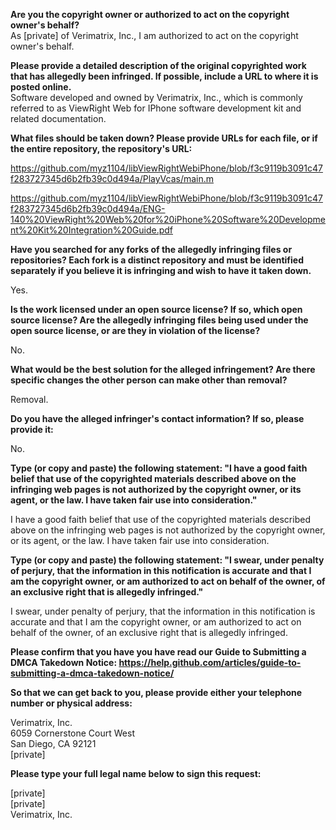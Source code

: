 **Are you the copyright owner or authorized to act on the copyright owner's behalf?**  
As [private] of Verimatrix, Inc., I am authorized to act on the copyright owner's behalf.

**Please provide a detailed description of the original copyrighted work that has allegedly been infringed. If possible, include a URL to where it is posted online.**  
Software developed and owned by Verimatrix, Inc., which is commonly referred to as ViewRight Web for IPhone software development kit and related documentation.

**What files should be taken down? Please provide URLs for each file, or if the entire repository, the repository's URL:**

https://github.com/myz1104/libViewRightWebiPhone/blob/f3c9119b3091c47f283727345d6b2fb39c0d494a/PlayVcas/main.m

https://github.com/myz1104/libViewRightWebiPhone/blob/f3c9119b3091c47f283727345d6b2fb39c0d494a/ENG-140%20ViewRight%20Web%20for%20iPhone%20Software%20Development%20Kit%20Integration%20Guide.pdf

**Have you searched for any forks of the allegedly infringing files or repositories? Each fork is a distinct repository and must be identified separately if you believe it is infringing and wish to have it taken down.**

Yes.

**Is the work licensed under an open source license? If so, which open source license? Are the allegedly infringing files being used under the open source license, or are they in violation of the license?**

No.

**What would be the best solution for the alleged infringement? Are there specific changes the other person can make other than removal?**

Removal.

**Do you have the alleged infringer's contact information? If so, please provide it:**

No.

**Type (or copy and paste) the following statement: "I have a good faith belief that use of the copyrighted materials described above on the infringing web pages is not authorized by the copyright owner, or its agent, or the law. I have taken fair use into consideration."**

I have a good faith belief that use of the copyrighted materials described above on the infringing web pages is not authorized by the copyright owner, or its agent, or the law. I have taken fair use into consideration.

**Type (or copy and paste) the following statement: "I swear, under penalty of perjury, that the information in this notification is accurate and that I am the copyright owner, or am authorized to act on behalf of the owner, of an exclusive right that is allegedly infringed."**

I swear, under penalty of perjury, that the information in this notification is accurate and that I am the copyright owner, or am authorized to act on behalf of the owner, of an exclusive right that is allegedly infringed.

**Please confirm that you have you have read our Guide to Submitting a DMCA Takedown Notice: https://help.github.com/articles/guide-to-submitting-a-dmca-takedown-notice/**

**So that we can get back to you, please provide either your telephone number or physical address:**

Verimatrix, Inc.  
6059 Cornerstone Court West  
San Diego, CA 92121  
[private]

**Please type your full legal name below to sign this request:**

[private]  
[private]  
Verimatrix, Inc.
